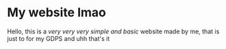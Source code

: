 # My website lmao
Hello, this is a _very very very simple and basic_ website made by me, that is just to for my GDPS and uhh that's it

